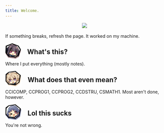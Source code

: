 ```yaml
---
title: Welcome.
---
```


<center>
<img src="src/header.gif" />
</center>

If something breaks, refresh the page. It worked on my machine.

<img src="src/misaki.png" style="float: left; height: 50px ; display: inline-block; margin-right: 20px; line-height: 100px" />

## What's this?

Where I put everything (mostly notes). 

<img src="src/mashiro.png" style="float: left; height: 50px ; display: inline-block; margin-right: 20px; line-height: 100px" />

## What does that even mean?

CCICOMP, CCPROG1, CCPROG2, CCDSTRU, CSMATH1. Most aren't done, however.

<img src="src/madoka.png" style="float: left; height: 50px ; display: inline-block; margin-right: 20px; line-height: 100px" />

## Lol this sucks

You're not wrong.